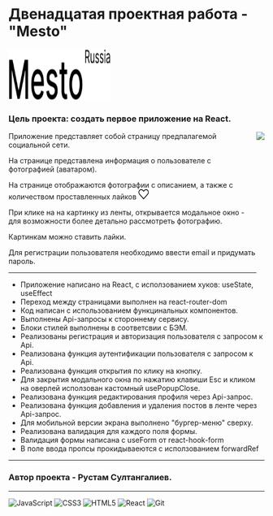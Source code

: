 # Двенадцатая проектная работа - "Mesto"

<img src="./src/images/logo_black.svg" width="200" height="100" alt="logo Mesto"/>

### Цель проекта: создать первое приложение на  React.

<img align ='right' src='src/images/20230505_013604.gif' height="350"/>

Приложение представляет собой страницу предпалагемой социальной сети.

На странице представлена информация о пользователе с фотографией (аватаром).

На странице отображаются фотографии с описанием, а также с количеством проставленных лайков <img src="./src/images/like_icon.svg" width="20" height="20" alt="like"/>

При клике на на картинку из ленты, открывается модальное окно - для возможности более детально рассмотреть фотографию.

Картинкам можно ставить лайки.

Для регистрации пользователя необходимо ввести email и придумать пароль.

---
- Приложение написано на React, с исползованием хуков:
useState, useEffect
- Переход между страницами выполнен на react-router-dom
- Код написан с использованием функцинальных компонентов.
- Выполнены Api-запросы к стороннему сервису.
- Блоки стилей выполнены в соответсвии с БЭМ.
- Реализованы регистрация и авторизация пользователя с запросом к Api.
- Реализована функция аутентификации пользователя с запросом к Api.
- Реализована функция открытия по клику на кнопку.
- Для закрытия модального окна по нажатию клавиши Esc и кликом на оверлей исползован кастомный usePopupClose.
- Реализована функция редактирования профиля через Api-запрос.
- Реализована функция добавления и удаления постов в ленте через Api-запрос.
- Для мобильной версии экрана выполнено "бургер-меню" сверху.
- Реализована валидация для каждого поля формы.
- Валидация формы написана с useForm от react-hook-form
- В поле ввода пропсы прокидываеются с исползованием forwardRef


---
### Автор проекта - Рустам Султангалиев.
---
<p>
<img src="https://raw.githubusercontent.com/danielcranney/readme-generator/main/public/icons/skills/javascript-colored.svg" width="36" height="36" alt="JavaScript"/>
<img src="https://raw.githubusercontent.com/danielcranney/readme-generator/main/public/icons/skills/css3-colored.svg" width="36" height="36" alt="CSS3" />
<img src="https://raw.githubusercontent.com/danielcranney/readme-generator/main/public/icons/skills/html5-colored.svg" width="36" height="36" alt="HTML5" />
<img src="https://raw.githubusercontent.com/danielcranney/readme-generator/main/public/icons/skills/react-colored.svg" width="36" height="36" alt="React" />
<img src="https://raw.githubusercontent.com/danielcranney/readme-generator/main/public/icons/skills/git-colored.svg" width="36" height="36" alt="Git" />
</p>
